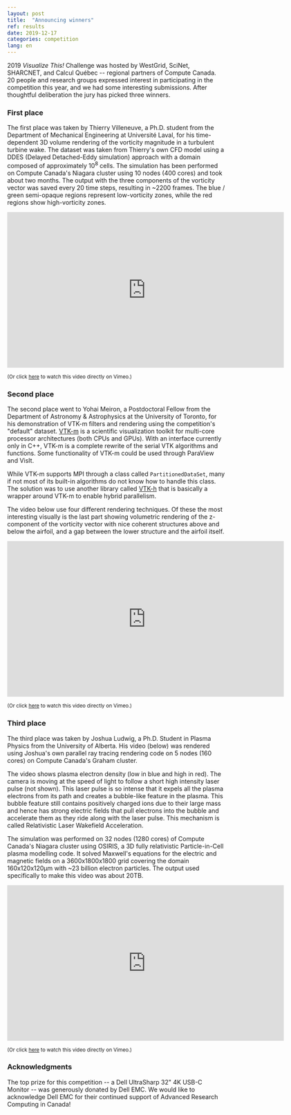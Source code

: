 ```yaml
---
layout: post
title:  "Announcing winners"
ref: results
date: 2019-12-17
categories: competition
lang: en
---
```


2019 *Visualize This!* Challenge was hosted by WestGrid, SciNet, SHARCNET, and Calcul Québec -- regional
partners of Compute Canada. 20 people and research groups expressed interest in participating in the
competition this year, and we had some interesting submissions. After thoughtful deliberation the jury
has picked three winners.

### First place

The first place was taken by Thierry Villeneuve, a Ph.D. student from the Department of Mechanical
Engineering at Université Laval, for his time-dependent 3D volume rendering of the vorticity magnitude in
a turbulent turbine wake. The dataset was taken from Thierry's own CFD model using a DDES (Delayed
Detached-Eddy simulation) approach with a domain composed of approximately 10<sup>8</sup> cells. The
simulation has been performed on Compute Canada's Niagara cluster using 10 nodes (400 cores) and took
about two months. The output with the three components of the vorticity vector was saved every 20 time
steps, resulting in ~2200 frames. The blue / green semi-opaque regions represent low-vorticity zones,
while the red regions show high-vorticity zones.

<div class="flex-video">
	<iframe src="https://player.vimeo.com/video/380107780" width="640" height="360" frameborder="0"
	allow="autoplay; fullscreen" allowfullscreen mozallowfullscreen webkitAllowFullScreen></iframe>
</div>

<sup>(Or click <a href="https://vimeo.com/380107780" target="_blank">here</a> to watch this video
directly on Vimeo.)</sup>

### Second place

The second place went to Yohai Meiron, a Postdoctoral Fellow from the Department of Astronomy &
Astrophysics at the University of Toronto, for his demonstration of VTK-m filters and rendering using the
competition's "default" dataset. <a href="http://m.vtk.org" target="_blank">VTK-m</a> is a scientific
visualization toolkit for multi-core processor architectures (both CPUs and GPUs). With an interface
currently only in C++, VTK-m is a complete rewrite of the serial VTK algorithms and functions. Some
functionality of VTK-m could be used through ParaView and VisIt.

While VTK-m supports MPI through a class called `PartitionedDataSet`, many if not most of its built-in
algorithms do not know how to handle this class. The solution was to use another library called <a
href="https://github.com/Alpine-DAV/vtk-h" target="_blank">VTK-h</a> that is basically a wrapper around
VTK-m to enable hybrid parallelism.

The video below use four different rendering techniques. Of these the most interesting visually is the
last part showing volumetric rendering of the z-component of the vorticity vector with nice coherent
structures above and below the airfoil, and a gap between the lower structure and the airfoil itself.

<div class="flex-video">
	<iframe src="https://player.vimeo.com/video/380126028" width="640" height="360" frameborder="0"
	allow="autoplay; fullscreen" allowfullscreen></iframe>
</div>

<sup>(Or click <a href="https://vimeo.com/380126028" target="_blank">here</a> to watch this video
directly on Vimeo.)</sup>

### Third place

The third place was taken by Joshua Ludwig, a Ph.D. Student in Plasma Physics from the University of
Alberta. His video (below) was rendered using Joshua's own parallel ray tracing rendering code on 5 nodes
(160 cores) on Compute Canada's Graham cluster.

The video shows plasma electron density (low in blue and high in red). The camera is moving at the speed
of light to follow a short high intensity laser pulse (not shown). This laser pulse is so intense that it
expels all the plasma electrons from its path and creates a bubble-like feature in the plasma. This
bubble feature still contains positively charged ions due to their large mass and hence has strong
electric fields that pull electrons into the bubble and accelerate them as they ride along with the laser
pulse. This mechanism is called Relativistic Laser Wakefield Acceleration.

The simulation was performed on 32 nodes (1280 cores) of Compute Canada's Niagara cluster using OSIRIS, a
3D fully relativistic Particle-in-Cell plasma modelling code. It solved Maxwell's equations for the
electric and magnetic fields on a 3600x1800x1800 grid covering the domain 160x120x120&micro;m with ~23
billion electron particles. The output used specifically to make this video was about 20TB.

<div class="flex-video">
	<iframe src="https://player.vimeo.com/video/380129427" width="640" height="360" frameborder="0"
	allow="autoplay; fullscreen" allowfullscreen></iframe>
</div>
	
<sup>(Or click <a href="https://vimeo.com/380129427" target="_blank">here</a> to watch this video
directly on Vimeo.)</sup>

### Acknowledgments

The top prize for this competition -- a Dell UltraSharp 32" 4K USB-C Monitor -- was generously donated by
Dell EMC. We would like to acknowledge Dell EMC for their continued support of Advanced Research
Computing in Canada!
